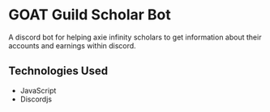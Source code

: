 # GOAT Guild Scholar Bot

A discord bot for helping axie infinity scholars to get information about their accounts and earnings within discord.

## Technologies Used
- JavaScript
- Discordjs
